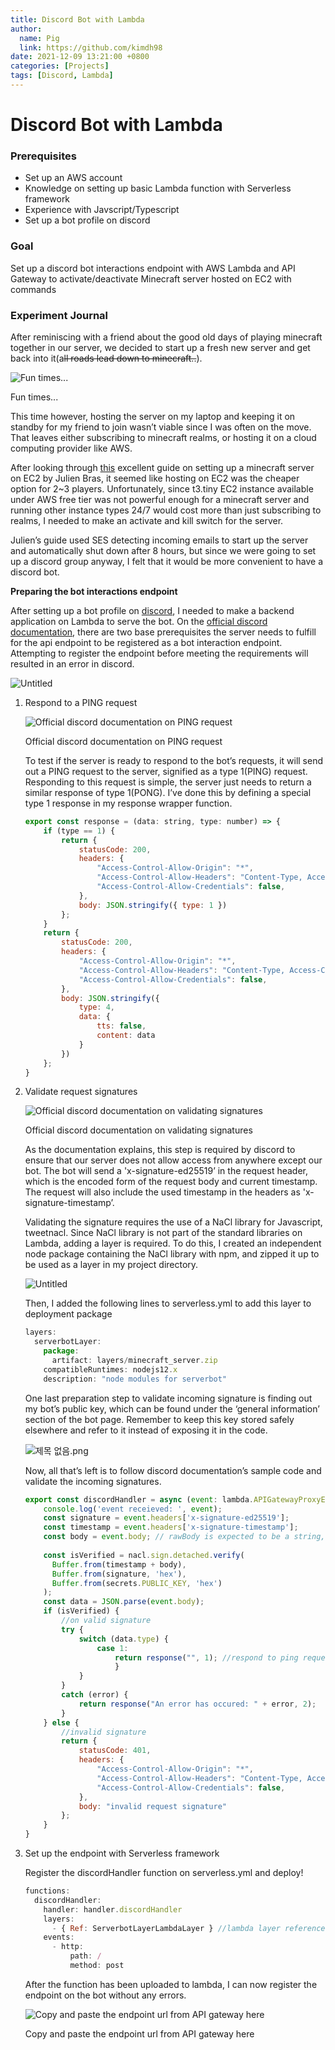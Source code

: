 ```yaml
---
title: Discord Bot with Lambda
author:
  name: Pig
  link: https://github.com/kimdh98
date: 2021-12-09 13:21:00 +0800
categories: [Projects]
tags: [Discord, Lambda]
---
```


# Discord Bot with Lambda

### Prerequisites

- Set up an AWS account
- Knowledge on setting up basic Lambda function with Serverless framework
- Experience with Javscript/Typescript
- Set up a bot profile on discord

### Goal

Set up a discord bot interactions endpoint with AWS Lambda and API Gateway to activate/deactivate Minecraft server hosted on EC2 with commands

### Experiment Journal

After reminiscing with a friend about the good old days of playing minecraft together in our server, we decided to start up a fresh new server and get back into it(a~~ll roads lead down to minecraft..~~). 

![Fun times...](/assets/img/post_images/discord1.jpg)

Fun times...

This time however, hosting the server on my laptop and keeping it on standby for my friend to join wasn’t viable since I was often on the move. That leaves either subscribing to minecraft realms, or hosting it on a cloud computing provider like AWS.

After looking through [this](https://dev.to/julbrs/how-to-run-a-minecraft-server-on-aws-for-less-than-3-us-a-month-409p) excellent guide on setting up a minecraft server on EC2 by Julien Bras, it seemed like hosting on EC2 was the cheaper option for 2~3 players. Unfortunately, since t3.tiny EC2 instance available under AWS free tier was not powerful enough for a minecraft server and running other instance types 24/7 would cost more than just subscribing to realms, I needed to make an activate and kill switch for the server.

Julien’s guide used SES detecting incoming emails to start up the server and automatically shut down after 8 hours, but since we were going to set up a discord group anyway, I felt that it would be more convenient to have a discord bot.

**Preparing the bot interactions endpoint**

After setting up a bot profile on [discord](https://discord.com/developers/applications), I needed to make a backend application on Lambda to serve the bot. On the [official discord documentation](https://discord.com/developers/docs/interactions/receiving-and-responding), there are two base prerequisites the server needs to fulfill for the api endpoint to be registered as a bot interaction endpoint. Attempting to register the endpoint before meeting the requirements will resulted in an error in discord.

![Untitled](/assets/img/post_images/discord7.png)

1. Respond to a PING request
    
    ![Official discord documentation on PING request](/assets/img/post_images/discord4.png)
    
    Official discord documentation on PING request
    
    To test if the server is ready to respond to the bot’s requests, it will send out a PING request to the server, signified as a type 1(PING) request. Responding to this request is simple, the server just needs to return a similar response of type 1(PONG). I’ve done this by defining a special type 1 response in my response wrapper function.
    
    ```jsx
    export const response = (data: string, type: number) => {
        if (type == 1) {
            return {
                statusCode: 200,
                headers: {
                    "Access-Control-Allow-Origin": "*",
                    "Access-Control-Allow-Headers": "Content-Type, Access-Control-Allow-Headers, Authorization, RefreshToken, X-Requested-With",
                    "Access-Control-Allow-Credentials": false,
                },
                body: JSON.stringify({ type: 1 })
            };
        }
        return {
            statusCode: 200,
            headers: {
                "Access-Control-Allow-Origin": "*",
                "Access-Control-Allow-Headers": "Content-Type, Access-Control-Allow-Headers, Authorization, RefreshToken, X-Requested-With",
                "Access-Control-Allow-Credentials": false,
            },
            body: JSON.stringify({ 
                type: 4,
                data: {
                    tts: false,
                    content: data
                }
            })
        };
    }
    ```
    
2. Validate request signatures
    
    ![Official discord documentation on validating signatures](/assets/img/post_images/discord5.png)
    
    Official discord documentation on validating signatures
    
    As the documentation explains, this step is required by discord to ensure that our server does not allow access from anywhere except our bot. The bot will send a 'x-signature-ed25519’ in the request header, which is the encoded form of the request body and current timestamp. The request will also include the used timestamp in the headers as 'x-signature-timestamp’.
    
    Validating the signature requires the use of a NaCl library for Javascript, tweetnacl. Since NaCl library is not part of the standard libraries on Lambda, adding a layer is required. To do this, I created an independent node package containing the NaCl library with npm, and zipped it up to be used as a layer in my project directory.
    
    ![Untitled](/assets/img/post_images/discord6.png)
    
    Then, I added the following lines to serverless.yml to add this layer to deployment package
    
    ```jsx
    layers:
      serverbotLayer:
        package:
          artifact: layers/minecraft_server.zip
        compatibleRuntimes: nodejs12.x
        description: "node modules for serverbot"
    ```
    
    One last preparation step to validate incoming signature is finding out my bot’s public key, which can be found under the ‘general information’ section of the bot page. Remember to keep this key stored safely elsewhere and refer to it instead of exposing it in the code.
    
    ![제목 없음.png](/assets/img/post_images/discord2.png)
    
    Now, all that’s left is to follow discord documentation’s sample code and validate the incoming signatures.
    
    ```jsx
    export const discordHandler = async (event: lambda.APIGatewayProxyEvent, context: lambda.Context) => {
        console.log('event receieved: ', event);
        const signature = event.headers['x-signature-ed25519'];
        const timestamp = event.headers['x-signature-timestamp'];
        const body = event.body; // rawBody is expected to be a string, not raw bytes
        
        const isVerified = nacl.sign.detached.verify(
          Buffer.from(timestamp + body),
          Buffer.from(signature, 'hex'),
          Buffer.from(secrets.PUBLIC_KEY, 'hex')
        );
        const data = JSON.parse(event.body);
        if (isVerified) { 
    		//on valid signature
            try {
                switch (data.type) {
                    case 1:
                        return response("", 1); //respond to ping request
                        }
                }
            }
            catch (error) {
                return response("An error has occured: " + error, 2);
            }
        } else {
    		//invalid signature
            return {
                statusCode: 401,
                headers: {
                    "Access-Control-Allow-Origin": "*",
                    "Access-Control-Allow-Headers": "Content-Type, Access-Control-Allow-Headers, Authorization, RefreshToken, X-Requested-With",
                    "Access-Control-Allow-Credentials": false,
                },
                body: "invalid request signature"
            };
        }
    }
    ```
    
3. Set up the endpoint with Serverless framework
    
    Register the discordHandler function on serverless.yml and deploy!
    
    ```jsx
    functions:
      discordHandler:
        handler: handler.discordHandler
        layers:
          - { Ref: ServerbotLayerLambdaLayer } //lambda layer reference
        events:
          - http:
              path: /
              method: post
    ```
    
    After the function has been uploaded to lambda, I can now register the endpoint on the bot without any errors.
    
    ![Copy and paste the endpoint url from API gateway here](/assets/img/post_images/discord3.png)
    
    Copy and paste the endpoint url from API gateway here
